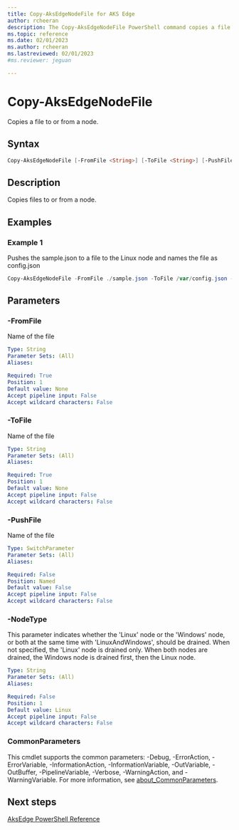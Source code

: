 ```yaml
---
title: Copy-AksEdgeNodeFile for AKS Edge
author: rcheeran
description: The Copy-AksEdgeNodeFile PowerShell command copies a file to or from a node.
ms.topic: reference
ms.date: 02/01/2023
ms.author: rcheeran 
ms.lastreviewed: 02/01/2023
#ms.reviewer: jeguan

---
```


# Copy-AksEdgeNodeFile

Copies a file to or from a node.

## Syntax

```powershell
Copy-AksEdgeNodeFile [-FromFile <String>] [-ToFile <String>] [-PushFile][-NodeType] [<CommonParameters>]
```

## Description

Copies files to or from a node. 


## Examples

### Example 1

Pushes the sample.json to a file to the Linux node and names the file as config.json 

```powershell
Copy-AksEdgeNodeFile -FromFile ./sample.json -ToFile /var/config.json -PushFile -NodeType Linux
```


## Parameters

### -FromFile

 Name of the file

```yaml
Type: String
Parameter Sets: (All)
Aliases:

Required: True
Position: 1
Default value: None
Accept pipeline input: False
Accept wildcard characters: False
```

### -ToFile

Name of the file

```yaml
Type: String
Parameter Sets: (All)
Aliases:

Required: True
Position: 1
Default value: None
Accept pipeline input: False
Accept wildcard characters: False
```

### -PushFile

Name of the file

```yaml
Type: SwitchParameter
Parameter Sets: (All)
Aliases:

Required: False
Position: Named
Default value: False
Accept pipeline input: False
Accept wildcard characters: False
```

### -NodeType

This parameter indicates whether the 'Linux' node or the 'Windows' node, or both at the same time with
'LinuxAndWindows', should be drained. When not specified, the 'Linux' node is drained only. When both nodes are drained, the Windows node is drained first, then the Linux node.

```yaml
Type: String
Parameter Sets: (All)
Aliases:

Required: False
Position: 1
Default value: Linux
Accept pipeline input: False
Accept wildcard characters: False
```


### CommonParameters

This cmdlet supports the common parameters: -Debug, -ErrorAction, -ErrorVariable, -InformationAction, -InformationVariable, -OutVariable, -OutBuffer, -PipelineVariable, -Verbose, -WarningAction, and -WarningVariable. For more information, see [about_CommonParameters](https://go.microsoft.com/fwlink/?LinkID=113216).

## Next steps

[AksEdge PowerShell Reference](./index.md)
